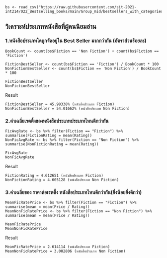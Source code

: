 ```{R}
bs <- read_csv("https://raw.githubusercontent.com/sit-2021-int214/022_Bestselling_books/main/Group_mid/bestsellers_with_categories.csv")
```
## วิเคราะห์ประเภทหนังสือที่ผู้คนนิยมอ่าน
  ### 1.หนังสือประเภทใดถูกจัดอยู่ใน Best Seller มากกว่ากัน (อัตราส่วนร้อยละ)
```{R}
BookCount <- count(bs$Fiction == 'Non Fiction') + count(bs$Fiction == 'Fiction')

FictionBestSeller <- count(bs$Fiction == 'Fiction') / BookCount * 100
NonFictionBestSeller <- count(bs$Fiction == 'Non Fiction') / BookCount * 100

FictionBestSeller
NonFictionBestSeller
```
Result
```{R}
FictionBestSeller = 45.98338% (หนังสือประเภท Fiction)
NonFictionBestSeller = 54.01662% (หนังสือประเภท Non Fiction)
```

### 2.ค่าเฉลี่ยเรตติ้งของหนังสือประเภทประเภทไหนดีกว่ากัน
```{R}
FicAvgRate <- bs %>% filter(Fiction == "Fiction") %>% summarise(FictionRating = mean(Rating))
NonFicAvgRate <- bs %>% filter(Fiction == "Non Fiction") %>% summarise(NonFictionRating = mean(Rating)) 

FicAvgRate
NonFicAvgRate
```

Result
```{R}
FictionRating = 4.612651 (หนังสือประเภท Fiction)
NonFictionRating = 4.605128 (หนังสือประเภท Non Fiction)
```

### 3.ค่าเฉลี่ยของ ราคาต่อเรตติ้ง หนังสือประเภทไหนดีกว่ากัน(ยิ่งน้อยยิ่งดีกว่า)
```{R}
MeanFicRatePrice <- bs %>% filter(Fiction == "Fiction") %>% summarise(mean = mean(Price / Rating))
MeanNonFicRatePrice <- bs %>% filter(Fiction == "Non Fiction") %>% summarise(mean = mean(Price / Rating))

MeanFicRatePrice
MeanNonFicRatePrice
```

Result
```{R}
MeanFicRatePrice = 2.614114 (หนังสือประเภท Fiction)
MeanNonFicRatePrice = 3.002806 (หนังสือประเภท Non Fiction)
```
